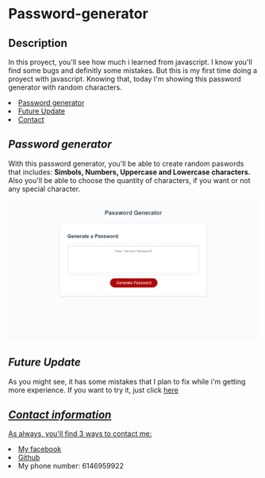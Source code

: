# Password-generator
## <h2>Description</h2>
<p> In this proyect, you'll see how much i learned from javascript. I know you'll find some bugs and definitly some mistakes. But this is my first time doing a proyect with javascript. Knowing that, today I'm showing this password generator with random characters.
</p>
 <li>
            <a href="#Password-generator">Password generator</a>
             </li>
            <li>
                <a href="#Future">Future Update</a>
            </li>
             <li>
                 <a href="#contact">Contact</a>
             </li>
           

## <h2 id="Password-generator"><i> Password generator</i></h2>
 
 <p> With this password generator, you'll be able to create random paswords that includes: <strong>Simbols, Numbers, Uppercase and Lowercase characters.</strong> Also you'll be able to choose the quantity of characters, if you want or not any special character. </p>

 <img src="./5071158.129999996_image.png" alt="Failed to load picture"></a>

 ## <h2 id="Future"><i> Future Update</i></h2>
 <p> As you might see, it has some mistakes that I plan to fix while i'm getting more experience. If you want to try it, just click <a href="https://bruno192000.github.io/Random-password-generator/" target="_blank">here</p>

 ## <h2 id="contact"><i>Contact information</i></h2>
<p> As always, you'll find 3 ways to contact me:</p>
    <li><a href="https://www.facebook.com/elrubiuhs" target="_blank">My facebook</a></li>
    <li><a href="https://github.com/bruno192000" target="_blank">Github</a></li>
    <li>My phone number: 6146959922</li>
